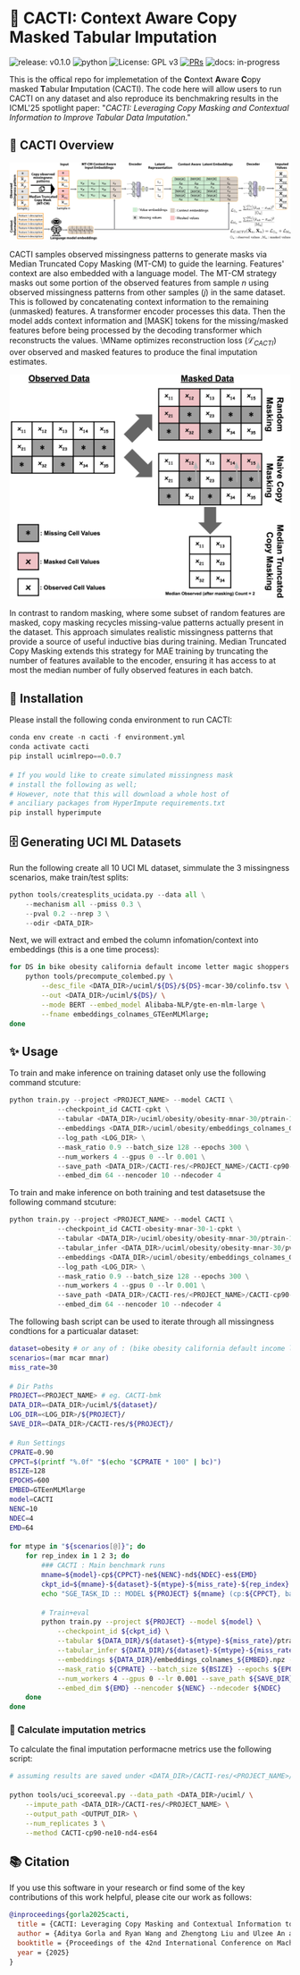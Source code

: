 # 🌵 CACTI: Context Aware Copy Masked Tabular Imputation

<!-- badges: start -->
![release: v0.1.0](https://img.shields.io/badge/release-v0.1.0-moss)
![python](https://img.shields.io/badge/-Python_3.10-blue?logo=python&logoColor=white)
![License: GPL v3](https://img.shields.io/badge/License-GPL%20v3-blue.svg)
[![PRs](https://img.shields.io/badge/PRs-welcome-brightgreen.svg)](https://github.com/sriramlab/CACTI/pulls)
![docs: in-progress](https://img.shields.io/badge/docs-in--progress-yellow)
<!-- badges: end -->


This is the offical repo for implemetation of the **C**ontext **A**ware **C**opy masked **T**abular **I**mputation (CACTI). The code here will allow users to run CACTI on any dataset and also reproduce its benchmakring results in the ICML'25 spotlight paper: "*CACTI: Leveraging Copy Masking and Contextual Information to Improve Tabular Data Imputation*."

## 🌵 CACTI Overview

![CACTI!](assets/img/CACTI-method.png "CACTI Overview")

CACTI samples observed missingness patterns to generate masks via Median Truncated Copy Masking (MT-CM) to guide the learning. Features' context are also embedded with a language model. The MT-CM strategy masks out some portion of the observed features from sample $n$ using observed missingness patterns from other samples ($j$) in the same dataset. This is followed by concatenating context information to the remaining (unmasked) features. 
A transformer encoder processes this data. Then the model adds context information and [MASK] tokens for the missing/masked features before being processed by the decoding transformer which reconstructs the values. \MName optimizes reconstruction loss ($\mathcal{L}_{CACTI}$) over observed and masked features to produce the final imputation estimates.

![MTCM!](assets/img/MTCMviz.png "MTCM Overview")

In contrast to random masking, where some subset of random features are masked, copy masking recycles missing-value patterns actually present in the dataset.
This approach simulates realistic missingness patterns that provide a source of useful inductive bias during training. Median Truncated Copy Masking extends this strategy for MAE training by truncating the number of features available to the encoder, ensuring it has access to at most the median number of fully observed features in each batch.

## 🐍 Installation
Please install the following conda environment to run CACTI:
``` python
conda env create -n cacti -f environment.yml
conda activate cacti
pip install ucimlrepo==0.0.7

# If you would like to create simulated missingness mask 
# install the following as well;
# However, note that this will download a whole host of 
# anciliary packages from HyperImpute requirements.txt
pip install hyperimpute
```

## 🗄️ Generating UCI ML Datasets
Run the following create all 10 UCI ML dataset, simmulate the 3 missingness scenarios, make train/test splits:

``` python
python tools/createsplits_ucidata.py --data all \
    --mechanism all --pmiss 0.3 \
    --pval 0.2 --nrep 3 \
    --odir <DATA_DIR>
```

Next, we will extract and embed the column infomation/context into embeddings (this is a one time process):

``` bash 
for DS in bike obesity california default income letter magic shoppers spam students; do 
    python tools/precompute_colembed.py \
        --desc_file <DATA_DIR>/uciml/${DS}/${DS}-mcar-30/colinfo.tsv \
        --out <DATA_DIR>/uciml/${DS}/ \
        --mode BERT --embed_model Alibaba-NLP/gte-en-mlm-large \
        --fname embeddings_colnames_GTEenMLMlarge; 
done
```

## ✨ Usage
To train and make inference on training dataset only use the following command stcuture:
``` python
python train.py --project <PROJECT_NAME> --model CACTI \
            --checkpoint_id CACTI-cpkt \
            --tabular <DATA_DIR>/uciml/obesity/obesity-mnar-30/ptrain-1.tsv \
            --embeddings <DATA_DIR>/uciml/obesity/embeddings_colnames_GTEenMLMlarge.npz \
            --log_path <LOG_DIR> \
            --mask_ratio 0.9 --batch_size 128 --epochs 300 \
            --num_workers 4 --gpus 0 --lr 0.001 \
            --save_path <DATA_DIR>/CACTI-res/<PROJECT_NAME>/CACTI-cp90-ne10-nd4-es64/obesity/obesity-mnar-30  \
            --embed_dim 64 --nencoder 10 --ndecoder 4
```

To train and make inference on both training and test datasetsuse the following command stcuture:
``` python
python train.py --project <PROJECT_NAME> --model CACTI \
            --checkpoint_id CACTI-obesity-mnar-30-1-cpkt \
            --tabular <DATA_DIR>/uciml/obesity/obesity-mnar-30/ptrain-1.tsv \
            --tabular_infer <DATA_DIR>/uciml/obesity/obesity-mnar-30/pval-1.tsv \
            --embeddings <DATA_DIR>/uciml/obesity/embeddings_colnames_GTEenMLMlarge.npz \
            --log_path <LOG_DIR> \
            --mask_ratio 0.9 --batch_size 128 --epochs 300 \
            --num_workers 4 --gpus 0 --lr 0.001 \
            --save_path <DATA_DIR>/CACTI-res/<PROJECT_NAME>/CACTI-cp90-ne10-nd4-es64/obesity/obesity-mnar-30  \
            --embed_dim 64 --nencoder 10 --ndecoder 4
```

The following bash script can be used to iterate through all missingness condtions for a particualar dataset:

```bash
dataset=obesity # or any of : (bike obesity california default income letter magic shoppers spam students)
scenarios=(mar mcar mnar)
miss_rate=30

# Dir Paths
PROJECT=<PROJECT_NAME> # eg. CACTI-bmk
DATA_DIR=<DATA_DIR>/uciml/${dataset}/
LOG_DIR=<LOG_DIR>/${PROJECT}/
SAVE_DIR=<DATA_DIR>/CACTI-res/${PROJECT}/

# Run Settings
CPRATE=0.90
CPPCT=$(printf "%.0f" "$(echo "$CPRATE * 100" | bc)")
BSIZE=128
EPOCHS=600
EMBED=GTEenMLMlarge
model=CACTI
NENC=10
NDEC=4
EMD=64

for mtype in "${scenarios[@]}"; do
    for rep_index in 1 2 3; do
        ### CACTI : Main benchmark runs
        mname=${model}-cp${CPPCT}-ne${NENC}-nd${NDEC}-es${EMD}
        ckpt_id=${mname}-${dataset}-${mtype}-${miss_rate}-${rep_index}
        echo "SGE_TASK_ID :: MODEL ${PROJECT} ${mname} (cp:${CPPCT}, batch:${BSIZE}, epochs:${EPOCHS}): ${SGE_TASK_ID}, dataset: ${dataset}, scenario: ${mtype}, miss_rate: ${miss_rate}, rep_index: ${rep_index}, ctx_embeddig ${EMBED}"
        
        # Train+eval
        python train.py --project ${PROJECT} --model ${model} \
            --checkpoint_id ${ckpt_id} \
            --tabular ${DATA_DIR}/${dataset}-${mtype}-${miss_rate}/ptrain-${rep_index}.tsv \
            --tabular_infer ${DATA_DIR}/${dataset}-${mtype}-${miss_rate}/pval-${rep_index}.tsv \
            --embeddings ${DATA_DIR}/embeddings_colnames_${EMBED}.npz --log_path ${LOG_DIR} \
            --mask_ratio ${CPRATE} --batch_size ${BSIZE} --epochs ${EPOCHS} \
            --num_workers 4 --gpus 0 --lr 0.001 --save_path ${SAVE_DIR}/${mname}/${dataset}/${dataset}--${mtype}-${miss_rate} \
            --embed_dim ${EMD} --nencoder ${NENC} --ndecoder ${NDEC}
    done
done
```

### 🔬 Calculate imputation metrics

To calculate the final imputation performacne metrics use the following script:
```bash
# assuming results are saved under <DATA_DIR>/CACTI-res/<PROJECT_NAME>/<METHOD_NAME>

python tools/uci_scoreeval.py --data_path <DATA_DIR>/uciml/ \
    --impute_path <DATA_DIR>/CACTI-res/<PROJECT_NAME> \
    --output_path <OUTPUT_DIR> \
    --num_replicates 3 \
    --method CACTI-cp90-ne10-nd4-es64     
```

## 📚 Citation
If you use this software in your research or find some of the key contributions of this work helpful, please cite our work as follows:
```bibtex
@inproceedings{gorla2025cacti,
  title = {CACTI: Leveraging Copy Masking and Contextual Information to Improve Tabular Data Imputation},
  author = {Aditya Gorla and Ryan Wang and Zhengtong Liu and Ulzee An and Sriram Sankararaman},
  booktitle = {Proceedings of the 42nd International Conference on Machine Learning (ICML)},
  year = {2025}
}
```

